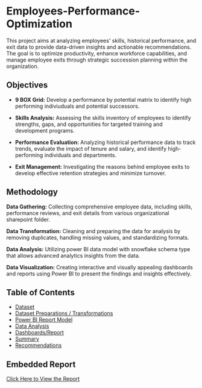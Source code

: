 # Employees-Performance-Optimization

This project aims at analyzing employees' skills, historical performance, and exit data to provide data-driven insights and actionable recommendations. The goal is to optimize productivity, enhance workforce capabilities, and manage employee exits through strategic succession planning within the organization.

## Objectives

- **9 BOX Grid:** Develop a performance by potential matrix to identify high performing indiviuduals and potential successors.

- **Skills Analysis:** Assessing the skills inventory of employees to identify strengths, gaps, and opportunities for targeted training and development programs.

- **Performance Evaluation:** Analyzing historical performance data to track trends, evaluate the impact of tenure and salary, and identify high-performing individuals and departments.

- **Exit Management:** Investigating the reasons behind employee exits to develop effective retention strategies and minimize turnover.

## Methodology

**Data Gathering:** Collecting comprehensive employee data, including skills, performance reviews, and exit details from various organizational sharepoint folder.

**Data Transformation:** Cleaning and preparing the data for analysis by removing duplicates, handling missing values, and standardizing formats.

**Data Analysis:** Utilizing power BI data model with snowflake schema type that allows advanced analytics insights from the data.

**Data Visualization:** Creating interactive and visually appealing dashboards and reports using Power BI to present the findings and insights effectively.

## Table of Contents
- [Dataset](./Dataset.md)
- [Dataset Preparations / Transformations](./Data_Preparations.md)
- [Power BI Report Model](./Data_Modelling.md)
- [Data Analysis](./Data_Analysis.md)
- [Dashboards/Report](./Dashboards.md)
- [Summary](./Summary.md)
- [Recommendations](./Recommendations.md)

## Embedded Report

[Click Here to View the Report](https://app.powerbi.com/view?r=eyJrIjoiYmU0NjcwMDctMDZiYS00NjA2LTkxODEtMjEzYzc4NmNjMTU5IiwidCI6ImUwOTk1NmY0LTBmMWItNDAzMi1iZWZiLTFiYTJhMmM3Mzg1MSJ9)

